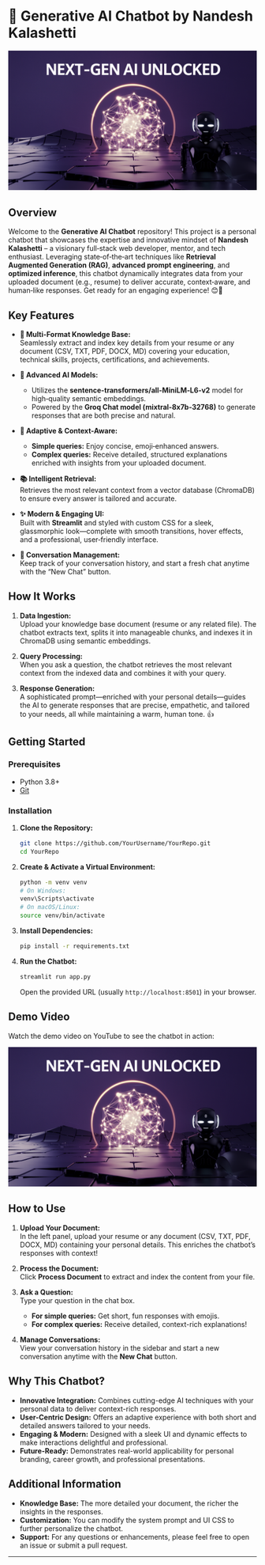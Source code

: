 
# 🤖 Generative AI Chatbot by Nandesh Kalashetti

[![Watch Demo](chatbot.png)](https://youtu.be/V0ffoYtm_Uk)

## Overview

Welcome to the **Generative AI Chatbot** repository! This project is a personal chatbot that showcases the expertise and innovative mindset of **Nandesh Kalashetti** – a visionary full‑stack web developer, mentor, and tech enthusiast. Leveraging state‑of‑the‑art techniques like **Retrieval Augmented Generation (RAG)**, **advanced prompt engineering**, and **optimized inference**, this chatbot dynamically integrates data from your uploaded document (e.g., resume) to deliver accurate, context‑aware, and human‑like responses. Get ready for an engaging experience! 😊🚀

## Key Features

- **📄 Multi-Format Knowledge Base:**  
  Seamlessly extract and index key details from your resume or any document (CSV, TXT, PDF, DOCX, MD) covering your education, technical skills, projects, certifications, and achievements.

- **🧠 Advanced AI Models:**  
  - Utilizes the **sentence-transformers/all‑MiniLM‑L6‑v2** model for high‑quality semantic embeddings.  
  - Powered by the **Groq Chat model (mixtral‑8x7b‑32768)** to generate responses that are both precise and natural.

- **💬 Adaptive & Context-Aware:**  
  - **Simple queries:** Enjoy concise, emoji‑enhanced answers.  
  - **Complex queries:** Receive detailed, structured explanations enriched with insights from your uploaded document.

- **📚 Intelligent Retrieval:**  
  Retrieves the most relevant context from a vector database (ChromaDB) to ensure every answer is tailored and accurate.

- **✨ Modern & Engaging UI:**  
  Built with **Streamlit** and styled with custom CSS for a sleek, glassmorphic look—complete with smooth transitions, hover effects, and a professional, user‑friendly interface.

- **🔄 Conversation Management:**  
  Keep track of your conversation history, and start a fresh chat anytime with the “New Chat” button.

## How It Works

1. **Data Ingestion:**  
   Upload your knowledge base document (resume or any related file). The chatbot extracts text, splits it into manageable chunks, and indexes it in ChromaDB using semantic embeddings.

2. **Query Processing:**  
   When you ask a question, the chatbot retrieves the most relevant context from the indexed data and combines it with your query.

3. **Response Generation:**  
   A sophisticated prompt—enriched with your personal details—guides the AI to generate responses that are precise, empathetic, and tailored to your needs, all while maintaining a warm, human tone. 👍

## Getting Started

### Prerequisites
- Python 3.8+
- [Git](https://git-scm.com/)

### Installation

1. **Clone the Repository:**
   ```bash
   git clone https://github.com/YourUsername/YourRepo.git
   cd YourRepo
   ```

2. **Create & Activate a Virtual Environment:**
   ```bash
   python -m venv venv
   # On Windows:
   venv\Scripts\activate
   # On macOS/Linux:
   source venv/bin/activate
   ```

3. **Install Dependencies:**
   ```bash
   pip install -r requirements.txt
   ```

4. **Run the Chatbot:**
   ```bash
   streamlit run app.py
   ```
   Open the provided URL (usually `http://localhost:8501`) in your browser.

## Demo Video

Watch the demo video on YouTube to see the chatbot in action:

[![Watch Demo](chatbot.png)](https://youtu.be/V0ffoYtm_Uk)

## How to Use

1. **Upload Your Document:**  
   In the left panel, upload your resume or any document (CSV, TXT, PDF, DOCX, MD) containing your personal details. This enriches the chatbot’s responses with context!

2. **Process the Document:**  
   Click **Process Document** to extract and index the content from your file.

3. **Ask a Question:**  
   Type your question in the chat box.  
   - **For simple queries:** Get short, fun responses with emojis.  
   - **For complex queries:** Receive detailed, context-rich explanations!

4. **Manage Conversations:**  
   View your conversation history in the sidebar and start a new conversation anytime with the **New Chat** button.

## Why This Chatbot?

- **Innovative Integration:** Combines cutting-edge AI techniques with your personal data to deliver context-rich responses.  
- **User-Centric Design:** Offers an adaptive experience with both short and detailed answers tailored to your needs.  
- **Engaging & Modern:** Designed with a sleek UI and dynamic effects to make interactions delightful and professional.  
- **Future-Ready:** Demonstrates real-world applicability for personal branding, career growth, and professional presentations.

## Additional Information

- **Knowledge Base:** The more detailed your document, the richer the insights in the responses.  
- **Customization:** You can modify the system prompt and UI CSS to further personalize the chatbot.  
- **Support:** For any questions or enhancements, please feel free to open an issue or submit a pull request.

---



